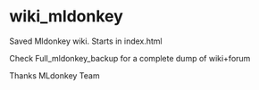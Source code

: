 # wiki_mldonkey
Saved Mldonkey wiki. Starts in index.html

Check Full_mldonkey_backup for a complete dump of wiki+forum

Thanks MLdonkey Team
